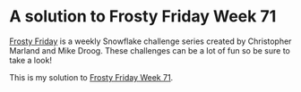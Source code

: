 # A solution to Frosty Friday Week 71

[Frosty Friday][fros] is a weekly Snowflake challenge series
created by Christopher Marland and Mike Droog.
These challenges can be a lot of fun so be sure to take a look!

This is my solution to [Frosty Friday Week 71][ffw71].

[fros]: https://frostyfriday.org/
[ffw71]: https://frostyfriday.org/blog/2023/11/10/week-71-intermediate/
